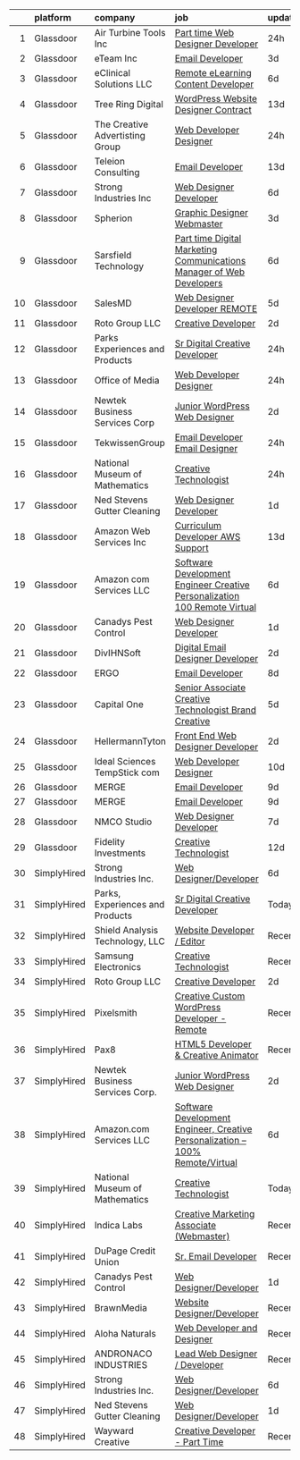 

|    | platform    | company                         | job                                                                                                                                                                                                                                                                                                                                                                                                                                                                                                                                                                                                                                                                                                                                                                                                                                                                                                                                                           | update_time   | location           |
|---:|:------------|:--------------------------------|:--------------------------------------------------------------------------------------------------------------------------------------------------------------------------------------------------------------------------------------------------------------------------------------------------------------------------------------------------------------------------------------------------------------------------------------------------------------------------------------------------------------------------------------------------------------------------------------------------------------------------------------------------------------------------------------------------------------------------------------------------------------------------------------------------------------------------------------------------------------------------------------------------------------------------------------------------------------|:--------------|:-------------------|
|  1 | Glassdoor   | Air Turbine Tools Inc           | [Part time Web Designer Developer](https://www.glassdoor.com/partner/jobListing.htm?pos=110&ao=1136043&s=58&guid=0000018224ad87a5b1840ea66475eff2&src=GD_JOB_AD&t=SR&vt=w&ea=1&cs=1_20c4021a&cb=1658472728826&jobListingId=1008021218997&jrtk=3-0-1g8iar1v6khr7801-1g8iar1vlgaio800-abdd88d45579cdf9-)                                                                                                                                                                                                                                                                                                                                                                                                                                                                                                                                                                                                                                                        | 24h           | Remote             |
|  2 | Glassdoor   | eTeam Inc                       | [Email Developer](https://www.glassdoor.com/partner/jobListing.htm?pos=114&ao=1136043&s=58&guid=0000018224ad87a5b1840ea66475eff2&src=GD_JOB_AD&t=SR&vt=w&cs=1_0622b7ac&cb=1658472728827&jobListingId=1008012173899&jrtk=3-0-1g8iar1v6khr7801-1g8iar1vlgaio800-2b6496e4b20251eb-)                                                                                                                                                                                                                                                                                                                                                                                                                                                                                                                                                                                                                                                                              | 3d            | McLean, VA         |
|  3 | Glassdoor   | eClinical Solutions  LLC        | [Remote eLearning Content Developer](https://www.glassdoor.com/partner/jobListing.htm?pos=128&ao=1136043&s=58&guid=0000018224ad87a5b1840ea66475eff2&src=GD_JOB_AD&t=SR&vt=w&ea=1&cs=1_a44f5a84&cb=1658472728832&jobListingId=1008009166512&jrtk=3-0-1g8iar1v6khr7801-1g8iar1vlgaio800-bc78725dba043756-)                                                                                                                                                                                                                                                                                                                                                                                                                                                                                                                                                                                                                                                      | 6d            | Mansfield, MA      |
|  4 | Glassdoor   | Tree Ring Digital               | [WordPress Website Designer  Contract ](https://www.glassdoor.com/partner/jobListing.htm?pos=121&ao=1136043&s=58&guid=0000018224ad87a5b1840ea66475eff2&src=GD_JOB_AD&t=SR&vt=w&ea=1&cs=1_1bcc712b&cb=1658472728831&jobListingId=1007993303108&jrtk=3-0-1g8iar1v6khr7801-1g8iar1vlgaio800-ee5a9c7628462801-)                                                                                                                                                                                                                                                                                                                                                                                                                                                                                                                                                                                                                                                   | 13d           | Remote             |
|  5 | Glassdoor   | The Creative Advertisting Group | [Web Developer Designer](https://www.glassdoor.com/partner/jobListing.htm?pos=115&ao=1136043&s=58&guid=0000018224ad87a5b1840ea66475eff2&src=GD_JOB_AD&t=SR&vt=w&ea=1&cs=1_2c0b3b15&cb=1658472728827&jobListingId=1008020761072&jrtk=3-0-1g8iar1v6khr7801-1g8iar1vlgaio800-deb50bf20fc923b6-)                                                                                                                                                                                                                                                                                                                                                                                                                                                                                                                                                                                                                                                                  | 24h           | Littleton, CO      |
|  6 | Glassdoor   | Teleion Consulting              | [Email Developer](https://www.glassdoor.com/partner/jobListing.htm?pos=129&ao=1136043&s=58&guid=0000018224ad87a5b1840ea66475eff2&src=GD_JOB_AD&t=SR&vt=w&cs=1_f307fece&cb=1658472728832&jobListingId=1007993410201&jrtk=3-0-1g8iar1v6khr7801-1g8iar1vlgaio800-f79fce18421b1974-)                                                                                                                                                                                                                                                                                                                                                                                                                                                                                                                                                                                                                                                                              | 13d           | Seattle, WA        |
|  7 | Glassdoor   | Strong Industries Inc           | [Web Designer Developer](https://www.glassdoor.com/partner/jobListing.htm?pos=101&ao=1110586&s=58&guid=0000018224ad87a5b1840ea66475eff2&src=GD_JOB_AD&t=SR&vt=w&ea=1&cs=1_8466642d&cb=1658472728825&jobListingId=1008007901691&cpc=65CC663E25211861&jrtk=3-0-1g8iar1v6khr7801-1g8iar1vlgaio800-4f92cc2faa6ace89--6NYlbfkN0AaAh-T7aBUNEyWZAMeJioHp9n-56TjfRd1exjU7yaUmSUR1AdsK2zYMyM_gote3a86ng6VCn9OTRgQq_1npgN3lEIkYsJV1g4yzIIkNfoHc4UJx4kgA4USL7bhSlncZJiBMvSZNphLigjGG9un9xYqaG7bYb_YkKSKPKm8cRkI9FKZOaab3Dk2NV5uVybuhUm1vXKE4bQcTgKUyK7sp8E3ardYzX0fq8PDM94SF2pYD9oyMNReD4QQVT-FMuk2wnzWuV_LMucXjwWs6_yPB5wfPSPgbu9yG3FmLr3U6zFW3CzesUPFAPs0ADlTyP4nBE4jbJE8bQTVif8yKO7LewM9V8jOqJ3aDip5Y6bN5qajy1F6_IJWPwp-K_KDsxOzDyct4PKjv3XGtx9cjSFn1xYKXHv8nMAbh0XXgd-w_ZOSZJCVDKFg6hnUKooaYrL-qgQIyapC0RCayRQ6t38x6fqIFwfN3ec_U_BZ__5g6hv4WNj5JYVnVlpE9ZmvVHN03KU%3D)                                                                                               | 6d            | Northumberland, PA |
|  8 | Glassdoor   | Spherion                        | [Graphic Designer Webmaster](https://www.glassdoor.com/partner/jobListing.htm?pos=105&ao=1110586&s=58&guid=0000018224ad87a5b1840ea66475eff2&src=GD_JOB_AD&t=SR&vt=w&ea=1&cs=1_1f75d6b5&cb=1658472728826&jobListingId=1008012218964&cpc=1120CD366D53BFD9&jrtk=3-0-1g8iar1v6khr7801-1g8iar1vlgaio800-899cd6194d7e536e--6NYlbfkN0AScrANnHgJFbylrovrk75_bYZoHSX2PRUZUzkYSLEwIg9nswHQDhRmx4I3g7nvK_9dD2ly7NM5XaMOcjTcEnVTXCxqjnViLEvx-_rlWlU3I1tgcML9NQKYDeHpDxiSdiGz8QIv0xgHLmzGUQk7Brh3NQjSRFgvIzwPoy-iaV33j5gNj3pHSgfoSHVlUJGPPe_gfTX6QJ5nMZbHf5TJvju4SyOm_eOza-xFyTJQ7Vxh7Rg0O4DdG_WnE0L9HZgsHccLNVLgNmoj_jYyRfnyAJYhLmzcoRBIjNuANcIPVZ5D4GlnGFSc7TJ2jJ38BcWc5hZS_rohAEjlIJMJ4hEqLcBO9VAJp-ZYQgW2VJgiD55PzaYaXQ5rCkjXuIfuSNKJ9cPBqD3aDonAGkQtgFvP5sR27Rpi_VJ_zyINQNcFTcXZm8VRzV44NgumapAwU-A1Gs2tm8enjFdYMNWPBAtnCn1NphLtFPcRv0Cpd3Vzf1e_FRGkeP3ckA84rBZ0mdHGvdIvKQd_tiKvl2mIddmFoRIs)                                                                         | 3d            | Reading, PA        |
|  9 | Glassdoor   | Sarsfield Technology            | [Part time Digital Marketing  Communications  Manager of Web Developers](https://www.glassdoor.com/partner/jobListing.htm?pos=106&ao=1110586&s=58&guid=0000018224ad87a5b1840ea66475eff2&src=GD_JOB_AD&t=SR&vt=w&ea=1&cs=1_cbb50088&cb=1658472728826&jobListingId=1008007879843&cpc=3BA4CE39D5B5DEF5&jrtk=3-0-1g8iar1v6khr7801-1g8iar1vlgaio800-f33710e5bbf2b381--6NYlbfkN0DrN2vAHzTYW0-tITaspRABERJ4u5KIVbAeGUWsVkg9JREm3FT5BlTrJQN5oPr-4gUHnTxj0gA2jWlPAxCfrLGaoio9JeOQCH-2_NQVpWj8dpp2iyPo-v6YB7-oRcjaHz2tH1zo21q7VTfc97qOegYijR6eWbdP6m7ZxPUtZZIb07yXrpBF-nFKWPSKM4o2ERs0v3_AmO71ZEIzJFAh9Azbo33zYU5M0P05-thV2vQwxDe3BWxYtT3v_tLfYZVU-pCchbtiVDheBVpSsmSmxK8680ffLcun6KMMjamRrBPZgEw4SbFui2R9vG7gLMG0U-HLw7OM4LOyyY8B8QiyAGHY5zjoJWQdvbfP7300Nywu4Q9KXX1NGkYtatmSEKVuTzYLxQnod4HSoTQ7BifYlULzsxcZcvRJUEC0IOyOmwlDMQh88_GrRqC23rl6T9Psg1EQ5swPTFzd6Mtbt-ujaTbvM7Qzkf4YZpiUoKLhokdBIjiM6JFZTYu8nJ2HxGKLlYpXx01HceXfu8CgcCRNFj6tIZhs6aEkgz-4M40UnqTE4A%3D%3D) | 6d            | Remote             |
| 10 | Glassdoor   | SalesMD                         | [Web Designer Developer   REMOTE](https://www.glassdoor.com/partner/jobListing.htm?pos=122&ao=1136043&s=58&guid=0000018224ad87a5b1840ea66475eff2&src=GD_JOB_AD&t=SR&vt=w&ea=1&cs=1_7b6240e7&cb=1658472728831&jobListingId=1008009850008&jrtk=3-0-1g8iar1v6khr7801-1g8iar1vlgaio800-6776a33803ddb1f1-)                                                                                                                                                                                                                                                                                                                                                                                                                                                                                                                                                                                                                                                         | 5d            | Remote             |
| 11 | Glassdoor   | Roto Group LLC                  | [Creative Developer](https://www.glassdoor.com/partner/jobListing.htm?pos=107&ao=1136043&s=58&guid=0000018224ad87a5b1840ea66475eff2&src=GD_JOB_AD&t=SR&vt=w&ea=1&cs=1_1b8341de&cb=1658472728826&jobListingId=1008016144285&jrtk=3-0-1g8iar1v6khr7801-1g8iar1vlgaio800-22d4b1dcf63ebc2c-)                                                                                                                                                                                                                                                                                                                                                                                                                                                                                                                                                                                                                                                                      | 2d            | Columbus, OH       |
| 12 | Glassdoor   | Parks  Experiences and Products | [Sr Digital Creative Developer](https://www.glassdoor.com/partner/jobListing.htm?pos=102&ao=1110586&s=58&guid=0000018224ad87a5b1840ea66475eff2&src=GD_JOB_AD&t=SR&vt=w&cs=1_19d4e91f&cb=1658472728825&jobListingId=1008020672367&cpc=39A4E8CE329AB187&jrtk=3-0-1g8iar1v6khr7801-1g8iar1vlgaio800-aab009db513cc453--6NYlbfkN0DAFTyt7pbDCC2JPO79CSdi1dIb81yjczP5qsKcZIxgiRd1qisRd4re16D_VG3-wzXTZERnuYegXsSKADtnH_BLdfe7N77wQ82eWCYE8tj-NF9OH51RBRz87VEHtoNtAUGAyeTC-iQbHTvYAucQrljsU3csYWuVvWfkAzWzUnVLL2BpO1Kku9PfzQsQBqhRLpu3EmQJzZmAR32UZm78Y63_1uQ-5wopWPKnHvUokR0BMoJt27U_D9kNuJ4VaZiR-LEkbZA9QP8i8UAulRGAUR_nI1Rsp7ftcdWECCsgiwkvMnalByW7iijvh8Zj8nYVQZsQS5MqUTSEPelAgEmpC2nex588dkfpRX-DaEV9hMkyXz1RMhiKRWLd-EFHoSWsdl7c_QJkC3K2cPjYRpwH2aeqXsUxwa-zKXNYRGXSh8J_NElZCo_gNodexp_mWAHdtj8%3D)                                                                                                                                                             | 24h           | Bakersfield, CA    |
| 13 | Glassdoor   | Office of Media                 | [Web Developer Designer](https://www.glassdoor.com/partner/jobListing.htm?pos=112&ao=1136043&s=58&guid=0000018224ad87a5b1840ea66475eff2&src=GD_JOB_AD&t=SR&vt=w&cs=1_48bdd350&cb=1658472728827&jobListingId=1008021219539&jrtk=3-0-1g8iar1v6khr7801-1g8iar1vlgaio800-448124b5dec1c990-)                                                                                                                                                                                                                                                                                                                                                                                                                                                                                                                                                                                                                                                                       | 24h           | San Diego, CA      |
| 14 | Glassdoor   | Newtek Business Services Corp   | [Junior WordPress Web Designer](https://www.glassdoor.com/partner/jobListing.htm?pos=124&ao=1136043&s=58&guid=0000018224ad87a5b1840ea66475eff2&src=GD_JOB_AD&t=SR&vt=w&ea=1&cs=1_eb3da63d&cb=1658472728832&jobListingId=1008015002972&jrtk=3-0-1g8iar1v6khr7801-1g8iar1vlgaio800-8955ce37f6007486-)                                                                                                                                                                                                                                                                                                                                                                                                                                                                                                                                                                                                                                                           | 2d            | Remote             |
| 15 | Glassdoor   | TekwissenGroup                  | [Email Developer  Email Designer](https://www.glassdoor.com/partner/jobListing.htm?pos=123&ao=1136043&s=58&guid=0000018224ad87a5b1840ea66475eff2&src=GD_JOB_AD&t=SR&vt=w&ea=1&cs=1_ce33527a&cb=1658472728831&jobListingId=1008020082305&jrtk=3-0-1g8iar1v6khr7801-1g8iar1vlgaio800-40feb437c11f861e-)                                                                                                                                                                                                                                                                                                                                                                                                                                                                                                                                                                                                                                                         | 24h           | Remote             |
| 16 | Glassdoor   | National Museum of Mathematics  | [Creative Technologist](https://www.glassdoor.com/partner/jobListing.htm?pos=118&ao=1136043&s=58&guid=0000018224ad87a5b1840ea66475eff2&src=GD_JOB_AD&t=SR&vt=w&ea=1&cs=1_a6a96932&cb=1658472728827&jobListingId=1008020606905&jrtk=3-0-1g8iar1v6khr7801-1g8iar1vlgaio800-c3aa30a987d3e6d0-)                                                                                                                                                                                                                                                                                                                                                                                                                                                                                                                                                                                                                                                                   | 24h           | New York, NY       |
| 17 | Glassdoor   | Ned Stevens Gutter Cleaning     | [Web Designer Developer](https://www.glassdoor.com/partner/jobListing.htm?pos=104&ao=1110586&s=58&guid=0000018224ad87a5b1840ea66475eff2&src=GD_JOB_AD&t=SR&vt=w&ea=1&cs=1_a6623286&cb=1658472728826&jobListingId=1008017120877&cpc=FB7E4A1762AE5BEC&jrtk=3-0-1g8iar1v6khr7801-1g8iar1vlgaio800-d5fb7e4d1dac221b--6NYlbfkN0DLxniXb9xd09bch3T7EymxCrgj1jiT2kSu__xrmi42oCz9LhPSIgqD9CkzSd8n_6fKgnDGEjPVDtq1xgEGRbKVEP6ALXQ3HO0Zn4gzO_ee7ZAyYgJO4fe_57WWQIlOuOzOknuxrYkibIJ1boHh4E8DIzxkyeJvfi1D5EYi2HgdPpD_nfK6fo2LHLnKtfum2bwWXvcrpvqz00421zG2ylzONXgpiYFBrvZqCSGGdmAlft0i5fgkkzejNzcaHLTV_I_mIMiGQ5-WQ-Rqu2-u8PL7_0sOEDDel04sRnVrIfYi6u4unrYD3TdbJmTmA3vNOPtuKofGKUZa1X0pAy2Lurn9wnxNYAqNuPCpzO4h_q-rBlZZBHbrB6K6TXddt9xzxjsE3s549uUX_hqWx9lu3IRZFRyLF-TNo4pPqpAwu6UUgR76cRGQnSJRkAZ1hx44XjSwRDZOHw_OyzIC_FZLbgACWfx6LFr2iwosik6X2lOoCCi6trcgyB9CzoZExfUvFb8dEw2u8hqsFQ%3D%3D)                                                                                 | 1d            | Fairfield, NJ      |
| 18 | Glassdoor   | Amazon Web Services  Inc        | [Curriculum Developer  AWS Support](https://www.glassdoor.com/partner/jobListing.htm?pos=117&ao=1136043&s=58&guid=0000018224ad87a5b1840ea66475eff2&src=GD_JOB_AD&t=SR&vt=w&cs=1_cf7230e3&cb=1658472728827&jobListingId=1007993476834&jrtk=3-0-1g8iar1v6khr7801-1g8iar1vlgaio800-0d052afa27f6d646-)                                                                                                                                                                                                                                                                                                                                                                                                                                                                                                                                                                                                                                                            | 13d           | Remote             |
| 19 | Glassdoor   | Amazon com Services LLC         | [Software Development Engineer  Creative Personalization   100  Remote Virtual](https://www.glassdoor.com/partner/jobListing.htm?pos=120&ao=1136043&s=58&guid=0000018224ad87a5b1840ea66475eff2&src=GD_JOB_AD&t=SR&vt=w&cs=1_73868355&cb=1658472728830&jobListingId=1008008714189&jrtk=3-0-1g8iar1v6khr7801-1g8iar1vlgaio800-30deb010fdefa72e-)                                                                                                                                                                                                                                                                                                                                                                                                                                                                                                                                                                                                                | 6d            | Remote             |
| 20 | Glassdoor   | Canadys Pest Control            | [Web Designer Developer](https://www.glassdoor.com/partner/jobListing.htm?pos=111&ao=1136043&s=58&guid=0000018224ad87a5b1840ea66475eff2&src=GD_JOB_AD&t=SR&vt=w&ea=1&cs=1_73d62ac8&cb=1658472728827&jobListingId=1008017083812&jrtk=3-0-1g8iar1v6khr7801-1g8iar1vlgaio800-bfb1181bf9d3d595-)                                                                                                                                                                                                                                                                                                                                                                                                                                                                                                                                                                                                                                                                  | 1d            | Lumber Bridge, NC  |
| 21 | Glassdoor   | DivIHNSoft                      | [Digital Email Designer  Developer](https://www.glassdoor.com/partner/jobListing.htm?pos=127&ao=1136043&s=58&guid=0000018224ad87a5b1840ea66475eff2&src=GD_JOB_AD&t=SR&vt=w&ea=1&cs=1_b986d36b&cb=1658472728832&jobListingId=1008014364732&jrtk=3-0-1g8iar1v6khr7801-1g8iar1vlgaio800-162d8fe4cd3ef3f9-)                                                                                                                                                                                                                                                                                                                                                                                                                                                                                                                                                                                                                                                       | 2d            | Bolingbrook, IL    |
| 22 | Glassdoor   | ERGO                            | [Email Developer](https://www.glassdoor.com/partner/jobListing.htm?pos=116&ao=1136043&s=58&guid=0000018224ad87a5b1840ea66475eff2&src=GD_JOB_AD&t=SR&vt=w&ea=1&cs=1_5261805e&cb=1658472728827&jobListingId=1008003120925&jrtk=3-0-1g8iar1v6khr7801-1g8iar1vlgaio800-ae12ef8fdcfcdc87-)                                                                                                                                                                                                                                                                                                                                                                                                                                                                                                                                                                                                                                                                         | 8d            | New York, NY       |
| 23 | Glassdoor   | Capital One                     | [Senior Associate  Creative Technologist   Brand Creative](https://www.glassdoor.com/partner/jobListing.htm?pos=130&ao=1136043&s=58&guid=0000018224ad87a5b1840ea66475eff2&src=GD_JOB_AD&t=SR&vt=w&cs=1_4ceb0ffd&cb=1658472728832&jobListingId=1008009788760&jrtk=3-0-1g8iar1v6khr7801-1g8iar1vlgaio800-bf900962065afa6b-)                                                                                                                                                                                                                                                                                                                                                                                                                                                                                                                                                                                                                                     | 5d            | Richmond, VA       |
| 24 | Glassdoor   | HellermannTyton                 | [Front End Web Designer Developer](https://www.glassdoor.com/partner/jobListing.htm?pos=126&ao=1136043&s=58&guid=0000018224ad87a5b1840ea66475eff2&src=GD_JOB_AD&t=SR&vt=w&ea=1&cs=1_efb699a1&cb=1658472728832&jobListingId=1008015633229&jrtk=3-0-1g8iar1v6khr7801-1g8iar1vlgaio800-dbe7d8bfa1e421c8-)                                                                                                                                                                                                                                                                                                                                                                                                                                                                                                                                                                                                                                                        | 2d            | Milwaukee, WI      |
| 25 | Glassdoor   | Ideal Sciences  TempStick com   | [Web Developer Designer](https://www.glassdoor.com/partner/jobListing.htm?pos=103&ao=1110586&s=58&guid=0000018224ad87a5b1840ea66475eff2&src=GD_JOB_AD&t=SR&vt=w&ea=1&cs=1_a9553294&cb=1658472728826&jobListingId=1007998462749&cpc=217C45A42544DB93&jrtk=3-0-1g8iar1v6khr7801-1g8iar1vlgaio800-0992c1ed5cbee973--6NYlbfkN0AuAjYKnBHsdkcMxrD7ZJITXxV72vImVt5xOyKRJQecNHkeJhImC_lTwGJmSscZnmw9FH-33Wks3hoJY4a0tLXXnXskKjt4Znh10WXPHm5B8cBcmAVOCPCeWKj7CiENazLOnDJalrgZJSgSgSk9LLTvCZrz3tNysIxyQGRkkerCVW71vvCFXqtldrTqHdhOUgG4MPBGdIkqsCcjet0Hs08jU2HWXFUnSGGLSR2VcdqmpQfUtHfN9ungZIIQQonBXNYmjdevqpyru8BRWFHOre8B3Sg883ZeL6umJyaz6PO7jJkyUNYJQQRJUSmgJyzZ2TGQPcv8dK2kuufSaJB0JSAmJnJVQFI6lk45tq3M9mVXEutNVl6AGTd_1FGrbk-FHBsnz3wi6oxWiW_Z2wYBdnCvJBu6lL8iLhHXq2V401KL5DHv79AZpzBD83HAilxOa6k_QZs8Nvn_GuEjP1CFwLNqrL2CLNgJmrYj4fenLciOuplpiMNY1N8fUh8pblkKpE4%3D)                                                                                               | 10d           | Bountiful, UT      |
| 26 | Glassdoor   | MERGE                           | [Email Developer](https://www.glassdoor.com/partner/jobListing.htm?pos=125&ao=1136043&s=58&guid=0000018224ad87a5b1840ea66475eff2&src=GD_JOB_AD&t=SR&vt=w&cs=1_dee1150e&cb=1658472728832&jobListingId=1008000055626&jrtk=3-0-1g8iar1v6khr7801-1g8iar1vlgaio800-ab82edbd68842002-)                                                                                                                                                                                                                                                                                                                                                                                                                                                                                                                                                                                                                                                                              | 9d            | Little Rock, AR    |
| 27 | Glassdoor   | MERGE                           | [Email Developer](https://www.glassdoor.com/partner/jobListing.htm?pos=119&ao=1136043&s=58&guid=0000018224ad87a5b1840ea66475eff2&src=GD_JOB_AD&t=SR&vt=w&cs=1_cb17e1d4&cb=1658472728830&jobListingId=1008000055625&jrtk=3-0-1g8iar1v6khr7801-1g8iar1vlgaio800-08f78359d1fa5818-)                                                                                                                                                                                                                                                                                                                                                                                                                                                                                                                                                                                                                                                                              | 9d            | Denver, CO         |
| 28 | Glassdoor   | NMCO Studio                     | [Web Designer Developer](https://www.glassdoor.com/partner/jobListing.htm?pos=113&ao=1136043&s=58&guid=0000018224ad87a5b1840ea66475eff2&src=GD_JOB_AD&t=SR&vt=w&ea=1&cs=1_41267016&cb=1658472728827&jobListingId=1008005971802&jrtk=3-0-1g8iar1v6khr7801-1g8iar1vlgaio800-7eb28084cf55e036-)                                                                                                                                                                                                                                                                                                                                                                                                                                                                                                                                                                                                                                                                  | 7d            | Las Cruces, NM     |
| 29 | Glassdoor   | Fidelity Investments            | [Creative Technologist](https://www.glassdoor.com/partner/jobListing.htm?pos=109&ao=1136043&s=58&guid=0000018224ad87a5b1840ea66475eff2&src=GD_JOB_AD&t=SR&vt=w&cs=1_fafc584f&cb=1658472728826&jobListingId=1007994185960&jrtk=3-0-1g8iar1v6khr7801-1g8iar1vlgaio800-6fb7f121fb734c78-)                                                                                                                                                                                                                                                                                                                                                                                                                                                                                                                                                                                                                                                                        | 12d           | Boston, MA         |
| 30 | SimplyHired | Strong Industries Inc.          | [Web Designer/Developer](https://www.simplyhired.com/job/gNUSmqECjcKe8ASPrVM_LJRLglnxn-dUfW4xOKElwuoW8oGq_26Pnw?q=creative+developer)                                                                                                                                                                                                                                                                                                                                                                                                                                                                                                                                                                                                                                                                                                                                                                                                                         | 6d            | Northumberland, PA |
| 31 | SimplyHired | Parks, Experiences and Products | [Sr Digital Creative Developer](https://www.simplyhired.com/job/I3yyWSq_LjYkK3we-glLQWvvho-ld--0WiXA1FZ5JVlgtkLCsIlltg?q=creative+developer)                                                                                                                                                                                                                                                                                                                                                                                                                                                                                                                                                                                                                                                                                                                                                                                                                  | Today         | Miami, FL          |
| 32 | SimplyHired | Shield Analysis Technology, LLC | [Website Developer / Editor](https://www.simplyhired.com/job/aB_9o3xir3qpJy5syTIy2N694yL97Zoc3Ew6O-NDkbfiG9ogOTDF1A?q=creative+developer)                                                                                                                                                                                                                                                                                                                                                                                                                                                                                                                                                                                                                                                                                                                                                                                                                     | Recently      | Fort Belvoir, VA   |
| 33 | SimplyHired | Samsung Electronics             | [Creative Technologist](https://www.simplyhired.com/job/wJ-JMfv0wRZPqtZkj7o0IEjcGbUpnSLQs9WLRiDsCdN0WwW1kCZJBg?q=creative+developer)                                                                                                                                                                                                                                                                                                                                                                                                                                                                                                                                                                                                                                                                                                                                                                                                                          | Recently      | New York, NY       |
| 34 | SimplyHired | Roto Group LLC                  | [Creative Developer](https://www.simplyhired.com/job/BlkvCw23prt5WGYqp92xpq-ocWsTuSNyZQ4EyS6oB2BWe2Zm3s4iEw?q=creative+developer)                                                                                                                                                                                                                                                                                                                                                                                                                                                                                                                                                                                                                                                                                                                                                                                                                             | 2d            | Columbus, OH       |
| 35 | SimplyHired | Pixelsmith                      | [Creative Custom WordPress Developer - Remote](https://www.simplyhired.com/job/CSMe5ZOiD_hcyiyf1R0d0crfmboeiyB266PClwOQXhmqnPgx6T0RvA?q=creative+developer)                                                                                                                                                                                                                                                                                                                                                                                                                                                                                                                                                                                                                                                                                                                                                                                                   | Recently      | Remote             |
| 36 | SimplyHired | Pax8                            | [HTML5 Developer & Creative Animator](https://www.simplyhired.com/job/DcI9boA9QAGhvEhJ0nrKDcXbjJdV-Xc9RNA8XU8-WgXmrk0-CIjjnA?q=creative+developer)                                                                                                                                                                                                                                                                                                                                                                                                                                                                                                                                                                                                                                                                                                                                                                                                            | Recently      | Denver, CO         |
| 37 | SimplyHired | Newtek Business Services Corp.  | [Junior WordPress Web Designer](https://www.simplyhired.com/job/WLCIzGC1pdU0egNDH8WWZo6kyMAeideWlEJtTQjp1S6_iumopBwxGw?q=creative+developer)                                                                                                                                                                                                                                                                                                                                                                                                                                                                                                                                                                                                                                                                                                                                                                                                                  | 2d            | Remote             |
| 38 | SimplyHired | Amazon.com Services LLC         | [Software Development Engineer, Creative Personalization – 100% Remote/Virtual](https://www.simplyhired.com/job/gdDy5yOnIBoKGIBXVsUuwYxvaeJ8hsoIc484IsmcNzEfmcxq5x7Clw?q=creative+developer)                                                                                                                                                                                                                                                                                                                                                                                                                                                                                                                                                                                                                                                                                                                                                                  | 6d            | Remote             |
| 39 | SimplyHired | National Museum of Mathematics  | [Creative Technologist](https://www.simplyhired.com/job/0U6H0xImnvO0G21ZJ0OVRC_e2HpXeCxX4pMNov7zSsf6hHnXR4jADA?q=creative+developer)                                                                                                                                                                                                                                                                                                                                                                                                                                                                                                                                                                                                                                                                                                                                                                                                                          | Today         | New York, NY       |
| 40 | SimplyHired | Indica Labs                     | [Creative Marketing Associate (Webmaster)](https://www.simplyhired.com/job/CiOYg9ZwXWnfAfWFYgpeXNQ65sUJYFSHCYI9aKhasdAuHPtez9K0_g?q=creative+developer)                                                                                                                                                                                                                                                                                                                                                                                                                                                                                                                                                                                                                                                                                                                                                                                                       | Recently      | Albuquerque, NM    |
| 41 | SimplyHired | DuPage Credit Union             | [Sr. Email Developer](https://www.simplyhired.com/job/VQB_-j2IM7V485_z4QnCFliDc7WIOXbSXNgq6VgDcobV_bst2WQT5g?q=creative+developer)                                                                                                                                                                                                                                                                                                                                                                                                                                                                                                                                                                                                                                                                                                                                                                                                                            | Recently      | Naperville, IL     |
| 42 | SimplyHired | Canadys Pest Control            | [Web Designer/Developer](https://www.simplyhired.com/job/xrmfIe5NonFR9pWanBaGx_O3iFPZHUk9YxW5LtyfGXqOy2CCR3rZMw?q=creative+developer)                                                                                                                                                                                                                                                                                                                                                                                                                                                                                                                                                                                                                                                                                                                                                                                                                         | 1d            | Lumber Bridge, NC  |
| 43 | SimplyHired | BrawnMedia                      | [Website Designer/Developer](https://www.simplyhired.com/job/78BxKl1R6BpfuVu8Kpk-1cxMOjiHDgxQMPxrbQ5J7eWU9PbYxXCHNA?q=creative+developer)                                                                                                                                                                                                                                                                                                                                                                                                                                                                                                                                                                                                                                                                                                                                                                                                                     | Recently      | Albany, NY         |
| 44 | SimplyHired | Aloha Naturals                  | [Web Developer and Designer](https://www.simplyhired.com/job/jVnFGFTfQEJrY9YznN07zixwHhWIO53amrdtc-gMIEFNd3kIfSnHjQ?q=creative+developer)                                                                                                                                                                                                                                                                                                                                                                                                                                                                                                                                                                                                                                                                                                                                                                                                                     | Recently      | Redding, CA        |
| 45 | SimplyHired | ANDRONACO INDUSTRIES            | [Lead Web Designer / Developer](https://www.simplyhired.com/job/MOiM42lmE3NM-pKZL7tG31LiDsaUiT0jx90LLdwEaMG8o-pVgFdcqQ?q=creative+developer)                                                                                                                                                                                                                                                                                                                                                                                                                                                                                                                                                                                                                                                                                                                                                                                                                  | Recently      | Grand Rapids, MI   |
| 46 | SimplyHired | Strong Industries Inc.          | [Web Designer/Developer](https://www.simplyhired.com/job/gNUSmqECjcKe8ASPrVM_LJRLglnxn-dUfW4xOKElwuoW8oGq_26Pnw?q=creative+developer)                                                                                                                                                                                                                                                                                                                                                                                                                                                                                                                                                                                                                                                                                                                                                                                                                         | 6d            | Northumberland, PA |
| 47 | SimplyHired | Ned Stevens Gutter Cleaning     | [Web Designer/Developer](https://www.simplyhired.com/job/_vuBpsc8nfq_MJAfSLKnXxu2ef_HLvyqb0wNbM2HWb4-dYLOT4VRfg?q=creative+developer)                                                                                                                                                                                                                                                                                                                                                                                                                                                                                                                                                                                                                                                                                                                                                                                                                         | 1d            | Fairfield, NJ      |
| 48 | SimplyHired | Wayward Creative                | [Creative Developer - Part Time](https://www.simplyhired.com/job/q3vrO9Z4pUIh14VjHVVllHF_ysh9GzkcpvNoMHlALIW8clhPPytz-Q?q=creative+developer)                                                                                                                                                                                                                                                                                                                                                                                                                                                                                                                                                                                                                                                                                                                                                                                                                 | Recently      | Remote             |
